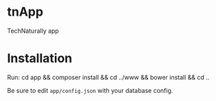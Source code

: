 # tnApp
TechNaturally app

# Installation
Run:
    cd app && composer install && cd ../www && bower install && cd ..

Be sure to edit `app/config.json` with your database config.